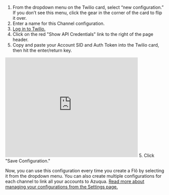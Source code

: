 1. From the dropdown menu on the Twilio card, select “new configuration.”  If you don’t see this menu, click the gear in the corner of the card to flip it over.
2. Enter a name for this Channel configuration.
3. [Log in to Twilio.](https://www.twilio.com/login)
4. Click on the red "Show API Credentials" link to the right of the page header. 
4. Copy and paste your Account SID and Auth Token into the Twilio card, then hit the enter/return key. 
<iframe width="420" height="315" src="https://www.youtube.com/embed/ZXnwPEA2GfU" frameborder="0" allowfullscreen></iframe>
5. Click "Save Configuration." 

Now, you can use this configuration every time you create a Flõ by selecting it from the dropdown menu. You can also create multiple configurations for each channel to link all your accounts to Azuqua. [Read more about managing your configurations from the Settings page.]()
